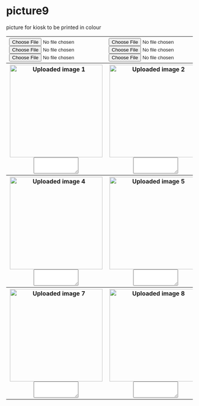 # picture9
picture for kiosk to be printed in colour

<html>
<body>
<table style="width:100%">
<style>
 th, td {
  border-style: dotted #030303;
  
}
</style>
<tr>
<th><input type="file" id="imageUpload1">
<input type="file" id="imageUpload2">
<input type="file" id="imageUpload3"></th>
<th><input type="file" id="imageUpload4">
<input type="file" id="imageUpload5">
<input type="file" id="imageUpload6"></th>
<th><input type="file" id="imageUpload7">
<input type="file" id="imageUpload8">
<input type="file" id="imageUpload9"></th>
</tr>


<tr>
<th><img id="displayImage1" src="#" alt="Uploaded image 1" height="250" width="250"> <textarea rows="2" cols="10" style="font-size: 12pt" id="myText"></textarea> </th>
<th><img id="displayImage2" src="#" alt="Uploaded image 2" height="250" width="250"> <textarea rows="2" cols="10" style="font-size: 12pt" id="myText"></textarea> </th>
<th><img id="displayImage3" src="#" alt="Uploaded image 3" height="250" width="250"> <textarea rows="2" cols="10" style="font-size: 12pt" id="myText"></textarea></th>
</tr>
<tr>
<th><img id="displayImage4" src="#" alt="Uploaded image 4" height="250" width="250"> <textarea rows="2" cols="10" style="font-size: 12pt" id="myText"></textarea></th>
<th><img id="displayImage5" src="#" alt="Uploaded image 5" height="250" width="250"> <textarea rows="2" cols="10" style="font-size: 12pt" id="myText"></textarea></th>
<th><img id="displayImage6" src="#" alt="Uploaded image 6" height="250" width="250"> <textarea rows="2" cols="10" style="font-size: 12pt" id="myText"></textarea></th>
</tr>
<tr>
<th><img id="displayImage7" src="#" alt="Uploaded image 7" height="250" width="250"> <textarea rows="2" cols="10" style="font-size: 12pt" id="myText"></textarea></th>
<th><img id="displayImage8" src="#" alt="Uploaded image 8" height="250" width="250"> <textarea rows="2" cols="10" style="font-size: 12pt" id="myText"></textarea></th>
<th><img id="displayImage9" src="#" alt="Uploaded image 9" height="250" width="250"> <textarea rows="2" cols="10" style="font-size: 12pt" id="myText"></textarea></th>
</tr>
<script>
window.addEventListener('load', function() {
    // Attach change event listener to each file input
    document.querySelectorAll('input[type="file"]').forEach(function(input, index) {
        input.addEventListener('change', function() {
            if (this.files && this.files[0]) {
                var img = document.querySelector('#displayImage' + (index + 1));
                img.onload = () => {
                    URL.revokeObjectURL(img.src); // Free memory (no longer needed)
                };
                img.src = URL.createObjectURL(this.files[0]); // Set src to blob URL
            }
        });
    });
});

</script>

</body> </html>
